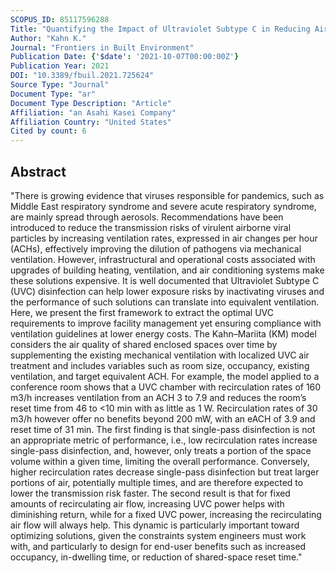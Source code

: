 ```yaml
---
SCOPUS_ID: 85117596288
Title: "Quantifying the Impact of Ultraviolet Subtype C in Reducing Airborne Pathogen Transmission and Improving Energy Efficiency in Healthy Buildings: A Kahn–Mariita Equivalent Ventilation Model"
Author: "Kahn K."
Journal: "Frontiers in Built Environment"
Publication Date: {'$date': '2021-10-07T00:00:00Z'}
Publication Year: 2021
DOI: "10.3389/fbuil.2021.725624"
Source Type: "Journal"
Document Type: "ar"
Document Type Description: "Article"
Affiliation: "an Asahi Kasei Company"
Affiliation Country: "United States"
Cited by count: 6
---
```


## Abstract
"There is growing evidence that viruses responsible for pandemics, such as Middle East respiratory syndrome and severe acute respiratory syndrome, are mainly spread through aerosols. Recommendations have been introduced to reduce the transmission risks of virulent airborne viral particles by increasing ventilation rates, expressed in air changes per hour (ACHs), effectively improving the dilution of pathogens via mechanical ventilation. However, infrastructural and operational costs associated with upgrades of building heating, ventilation, and air conditioning systems make these solutions expensive. It is well documented that Ultraviolet Subtype C (UVC) disinfection can help lower exposure risks by inactivating viruses and the performance of such solutions can translate into equivalent ventilation. Here, we present the first framework to extract the optimal UVC requirements to improve facility management yet ensuring compliance with ventilation guidelines at lower energy costs. The Kahn–Mariita (KM) model considers the air quality of shared enclosed spaces over time by supplementing the existing mechanical ventilation with localized UVC air treatment and includes variables such as room size, occupancy, existing ventilation, and target equivalent ACH. For example, the model applied to a conference room shows that a UVC chamber with recirculation rates of 160 m3/h increases ventilation from an ACH 3 to 7.9 and reduces the room’s reset time from 46 to <10 min with as little as 1 W. Recirculation rates of 30 m3/h however offer no benefits beyond 200 mW, with an eACH of 3.9 and reset time of 31 min. The first finding is that single-pass disinfection is not an appropriate metric of performance, i.e., low recirculation rates increase single-pass disinfection, and, however, only treats a portion of the space volume within a given time, limiting the overall performance. Conversely, higher recirculation rates decrease single-pass disinfection but treat larger portions of air, potentially multiple times, and are therefore expected to lower the transmission risk faster. The second result is that for fixed amounts of recirculating air flow, increasing UVC power helps with diminishing return, while for a fixed UVC power, increasing the recirculating air flow will always help. This dynamic is particularly important toward optimizing solutions, given the constraints system engineers must work with, and particularly to design for end-user benefits such as increased occupancy, in-dwelling time, or reduction of shared-space reset time."

